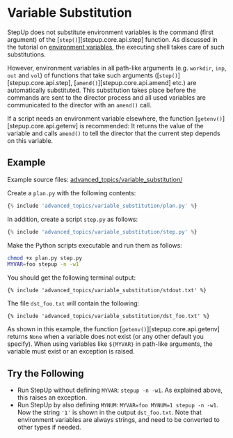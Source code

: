 # Variable Substitution

StepUp does not substitute environment variables is the command (first argument) of the [`step()`][stepup.core.api.step] function.
As discussed in the tutorial on [environment variables](environment_variables.md), the executing shell takes care of such substitutions.

However, environment variables in all path-like arguments (e.g. `workdir`, `inp`, `out` and `vol`) of functions that take such arguments ([`step()`][stepup.core.api.step], [`amend()`][stepup.core.api.amend] etc.) are automatically substituted.
This substitution takes place before the commands are sent to the director process and all used variables are communicated to the director with an `amend()` call.

If a script needs an environment variable elsewhere, the function [`getenv()`][stepup.core.api.getenv] is recommended:
It returns the value of the variable and calls `amend()` to tell the director that the current step depends on this variable.


## Example

Example source files: [advanced_topics/variable_substitution/](https://github.com/reproducible-reporting/stepup-core/tree/main/docs/advanced_topics/variable_substitution)

Create a `plan.py` with the following contents:

```python
{% include 'advanced_topics/variable_substitution/plan.py' %}
```

In addition, create a script `step.py` as follows:

```python
{% include 'advanced_topics/variable_substitution/step.py' %}
```

Make the Python scripts executable and run them as follows:

```bash
chmod +x plan.py step.py
MYVAR=foo stepup -n -w1
```

You should get the following terminal output:

```
{% include 'advanced_topics/variable_substitution/stdout.txt' %}
```

The file `dst_foo.txt` will contain the following:

```
{% include 'advanced_topics/variable_substitution/dst_foo.txt' %}
```

As shown in this example, the function [`getenv()`][stepup.core.api.getenv] returns `None` when a variable does not exist (or any other default you specify).
When using variables like `${MYVAR}` in path-like arguments, the variable must exist or an exception is raised.


## Try the Following

- Run StepUp without defining `MYVAR`: `stepup -n -w1`.
  As explained above, this raises an exception.
- Run StepUp by also defining `MYNUM`: `MYVAR=foo MYNUM=1 stepup -n -w1`.
  Now the string `'1'` is shown in the output `dst_foo.txt`.
  Note that environment variables are always strings, and need to be converted to other types if needed.
